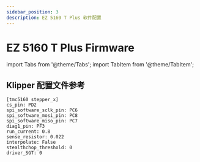 ```yaml
---
sidebar_position: 3
description: EZ 5160 T Plus 软件配置
---
```


# EZ 5160 T Plus Firmware

<!-- import lib start -->

import Tabs from '@theme/Tabs';
import TabItem from '@theme/TabItem';

<!-- import lib end -->

## Klipper 配置文件参考

```klipper_cfg title="printer.cfg"
[tmc5160 stepper_x]
cs_pin: PD2
spi_software_sclk_pin: PC6
spi_software_mosi_pin: PC8
spi_software_miso_pin: PC7
diag1_pin: PF3
run_current: 0.8
sense_resistor: 0.022
interpolate: False
stealthchop_threshold: 0
driver_SGT: 0
```
